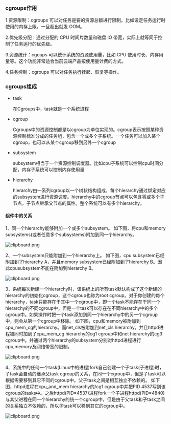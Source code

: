 ### cgroups作用

1.资源限制：cgroups 可以对任务是要的资源总额进行限制。比如设定任务运行时使用的内存上限，一旦超出就发 OOM。

2.优先级分配：通过分配的 CPU 时间片数量和磁盘 IO 带宽，实际上就等同于控制了任务运行的优先级。

3.资源统计：cgoups 可以统计系统的资源使用量，比如 CPU 使用时长、内存用量等。这个功能非常适合当前云端产品按使用量计费的方式。

4.任务控制：cgroups 可以对任务执行挂起、恢复等操作。

### cgroups组成

- task

  在Cgroups中，task就是一个系统进程

- cgroup

  Cgroups中的资源控制都是以cgroup为单位实现的。cgroup表示按照某种资源控制标准分成的任务组，包含一个或多个子系统。一个任务可以加入某个cgroup，也可以从某个cgroup移到另外一个cgroup

- subsystem

  subsystem相当于一个资源控制调度器。比如cpu子系统可以控制cpu时间分配，内存子系统可以控制内存使用量

- hierarchy

  hierarchy由一系列cgroup以一个树状结构组成，每个hierarchy通过绑定对应的subsystem进行资源调度。hierarchy中的cgroup节点可以包含零或多个子节点，子节点继承父节点的属性。整个系统可以有多个hierarchy。

#### 组件中的关系

1、同一个hierarchy能够附加一个或多个subsystem。
如下图，将cpu和memory subsystems(或者任意多个subsystems)附加到同一个hierarchy。

![clipboard.png](https://segmentfault.com/img/bVbs5F3?w=614&h=313)

2、一个subsystem只能附加到一个hierarchy上。
如下图，cpu subsystem已经附加到了hierarchy A，并且memory subsystem已经附加到了hierarchy B。因此cpusubsystem不能在附加到hierarchy B。

![clipboard.png](https://segmentfault.com/img/bVbs5F5?w=622&h=293)

3、系统每次新建一个hierarchy时，该系统上的所有task默认构成了这个新建的hierarchy的初始化cgroup，这个cgroup也称为root cgroup。对于你创建的每个hierarchy，task只能存在于其中一个cgroup中，即一个task不能存在于同一个hierarchy的不同cgroup中，但是一个task可以存在在不同hierarchy中的多个cgroup中。如果操作时把一个task添加到同一个hierarchy中的另一个cgroup中，则会从第一个cgroup中移除。
如下图，cpu和memory被附加到cpu_mem_cg的hierarchy。而net_cls被附加到net_cls hierarchy。并且httpd进程被同时加到了cpu_mem_cg hierarchy的cg1 cgroup中和net hierarchy的cg3 cgroup中。并通过两个hierarchy的subsystem分别对httpd进程进行cpu,memory及网络带宽的限制。

![clipboard.png](https://segmentfault.com/img/bVbs5Gb?w=689&h=328)

4、系统中的任何一个task(Linux中的进程)fork自己创建一个子task(子进程)时，子task会自动的继承父task cgroup的关系，在同一个cgroup中，但是子task可以根据需要移到其它不同的cgroup中。父子task之间是相互独立不依赖的。
如下图，httpd进程在cpu_and_mem hierarchy的/cg1 cgroup中并把PID 4537写到该cgroup的tasks中。之后httpd(PID=4537)进程fork一个子进程httpd(PID=4840)与其父进程在同一个hierarchy的统一个cgroup中，但是由于父task和子task之间的关系独立不依赖的，所以子task可以移到其它的cgroup中。

![clipboard.png](https://segmentfault.com/img/bVbs5Gc?w=684&h=323)